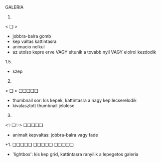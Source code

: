 GALERIA

1.
< ❑ >
- jobbra-balra gomb
- kep valtas kattintasra
- animacio nelkul
- az utolso kepre erve VAGY eltunik a tovabb nyil VAGY elolrol kezdodik

1.5.
- szep

2.
< ❑ >
❑❑❑❑❑
- thumbnail sor: kis kepek, kattintasra a nagy kep lecserelodik
- kivalasztott thumbnail jelolese

3.
<✨❑✨>
❑❑❑❑❑
- animalt kepvaltas: jobbra-balra vagy fade

+1.
❑❑❑❑❑
❑❑❑❑❑
❑❑❑❑❑
- 'lightbox': kis kep grid, kattintasra ranyilik a lepegetos galeria

